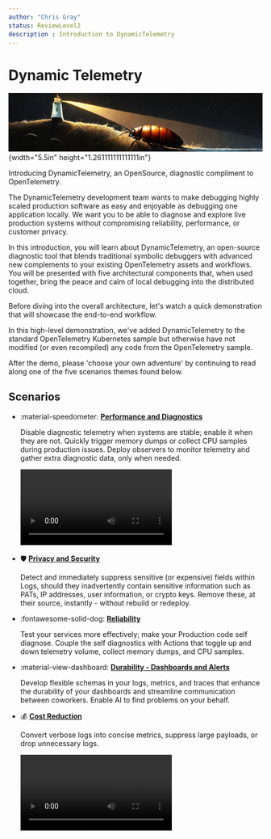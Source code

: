 ```yaml
---
author: "Chris Gray"
status: ReviewLevel2
description : Introduction to DynamicTelemetry
---
```


# Dynamic Telemetry

![image](../orig_media/DynamicTelemetry.logo.png){width="5.5in"
height="1.261111111111111in"}

Introducing DynamicTelemetry, an OpenSource, diagnostic compliment to
OpenTelemetry.

The DynamicTelemetry development team wants to make debugging highly scaled
production software as easy and enjoyable as debugging one application locally.
We want you to be able to diagnose and explore live production systems without
compromising reliability, performance, or customer privacy.

In this introduction, you will learn about DynamicTelemetry, an open-source
diagnostic tool that blends traditional symbolic debuggers with advanced new
complements to your existing OpenTelemetry assets and workflows. You will be
presented with five architectural components that, when used together, bring the
peace and calm of local debugging into the distributed cloud.

Before diving into the overall architecture, let's watch a quick demonstration
that will showcase the end-to-end workflow.

In this high-level demonstration, we've added DynamicTelemetry to the standard
OpenTelemetry Kubernetes sample but otherwise have not modified (or even
recompiled) any code from the OpenTelemetry sample.

After the demo, please 'choose your own adventure' by continuing to read along
one of the five scenarios themes found below.

## Scenarios

<div class="grid cards" markdown>

- :material-speedometer:
  [**Performance and Diagnostics**](./Scenarios.Overview.DeepDiagnostics.document.md)

  Disable diagnostic telemetry when systems are stable; enable it when they are
  not. Quickly trigger memory dumps or collect CPU samples during production
  issues. Deploy observers to monitor telemetry and gather extra diagnostic
  data, only when needed.

  ![type:video](../orig_media/DynamicTelemetry_DiagnosticVideo.mp4)

- :shield:
  [**Privacy and Security**](./Scenarios.Overview.RedactingSecrets.document.md)

  Detect and immediately suppress sensitive (or expensive) fields within Logs,
  should they inadvertently contain sensitive information such as PATs, IP
  addresses, user information, or crypto keys. Remove these, at their source,
  instantly - without rebuild or redeploy.

- :fontawesome-solid-dog:
  [**Reliability**](./Scenarios.Overview.Reliability.document.md)

  Test your services more effectively; make your Production code self diagnose.
  Couple the self diagnostics with Actions that toggle up and down telemetry
  volume, collect memory dumps, and CPU samples.

- :material-view-dashboard:
  [**Durability - Dashboards and Alerts**](./Scenarios.Overview.DurableDashboards.Alerts.document.md)

  Develop flexible schemas in your logs, metrics, and traces that enhance the
  durability of your dashboards and streamline communication between coworkers.
  Enable AI to find problems on your behalf.

- :moneybag:
  [**Cost Reduction**](./Scenarios.Overview.CostReduction.document.md)

  Convert verbose logs into concise metrics, suppress large payloads, or drop
  unnecessary logs.

  ![type:video](../orig_media/DynamicTelemetry_CostSavings.mp4)

</div>
